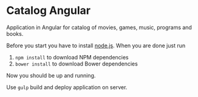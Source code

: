 # Catalog Angular

Application in Angular for catalog of movies, games, music, programs and books.

Before you start you have to install [node.js](http://nodejs.org/). When you are done just run

1. `npm install` to download NPM dependencies
2. `bower install` to download Bower dependencies

Now you should be up and running.

Use `gulp` build and deploy application on server.